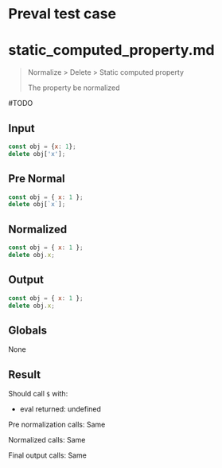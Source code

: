 # Preval test case

# static_computed_property.md

> Normalize > Delete > Static computed property
>
> The property be normalized

#TODO

## Input

`````js filename=intro
const obj = {x: 1};
delete obj['x'];
`````

## Pre Normal

`````js filename=intro
const obj = { x: 1 };
delete obj[`x`];
`````

## Normalized

`````js filename=intro
const obj = { x: 1 };
delete obj.x;
`````

## Output

`````js filename=intro
const obj = { x: 1 };
delete obj.x;
`````

## Globals

None

## Result

Should call `$` with:
 - eval returned: undefined

Pre normalization calls: Same

Normalized calls: Same

Final output calls: Same
